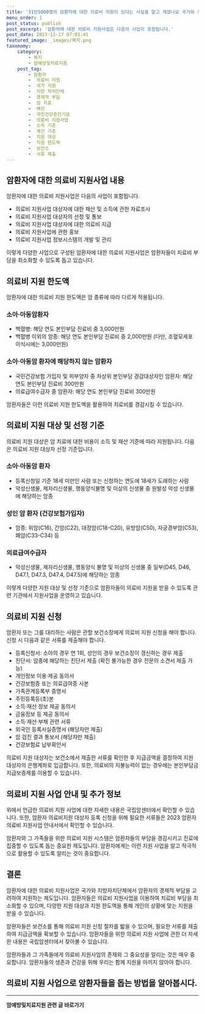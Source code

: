 ```yaml
---
title: '31만5000명의 암환자에 대한 의료비 지원이 있다는 사실을 알고 계셨나요 국가와 지방자치단체에서는 암환자의 경제적 부담능력 등을 고려하여 암 치료에 드는 비용을 지원합니다 이번 글에서는 암환자에 대한 의료비 지원사업의 내용과 지원 대상 지원 한도액에 대해 알아보겠습니다'
menu_order: 1
post_status: publish
post_excerpt: '암환자에 대한 의료비 지원사업은 다음의 사업이 포함됩니다.'
post_date: 2023-11-17 07:01:41
featured_image: _images/복지.png
taxonomy:
    category:
        - 복지
        - 암예방및치료지원
    post_tag:
        - 암환자
        -  의료비 지원
        -  국가 지원
        -  지방 자치단체
        -  경제적 부담
        -  암 치료
        -  예산
        -  국민건강증진기금
        -  의료비 지원사업
        -  소득 기준
        -  재산 기준
        -  지원 대상
        -  지원 한도액
        -  보건소
        -  서류 제출
---
```



## 암환자에 대한 의료비 지원사업 내용

암환자에 대한 의료비 지원사업은 다음의 사업이 포함됩니다.

- 의료비 지원사업 대상자에 대한 재산 및 소득에 관한 자료조사
- 의료비 지원사업 대상자의 선정 및 통보
- 의료비 지원사업 대상자에 대한 의료비 지급
- 의료비 지원사업에 관한 홍보
- 의료비 지원사업 정보시스템의 개발 및 관리

이렇게 다양한 사업으로 구성된 암환자에 대한 의료비 지원사업은 암환자들이 치료비 부담을 최소화할 수 있도록 돕고 있습니다.

## 의료비 지원 한도액

암환자에 대한 의료비 지원 한도액은 암 종류에 따라 다르게 적용됩니다.

### 소아·아동암환자

- 백혈병: 해당 연도 본인부담 진료비 중 3,000만원
- 백혈병 이외의 암종: 해당 연도 본인부담 진료비 중 2,000만원 (다만, 조혈모세포 이식시에는 3,000만원)

### 소아·아동암 환자에 해당하지 않는 암환자

- 국민건강보험 가입자 및 피부양자 중 차상위 본인부담 경감대상자인 암환자: 해당 연도 본인부담 진료비 300만원
- 의료급여수급자 중 암환자: 해당 연도 본인부담 진료비 300만원

암환자들은 이런 의료비 지원 한도액을 활용하여 치료비를 경감시킬 수 있습니다.

## 의료비 지원 대상 및 선정 기준

의료비 지원 대상은 암 치료에 대한 비용이 소득 및 재산 기준에 따라 지원됩니다. 다음은 의료비 지원 대상자 선정 기준입니다.

### 소아·아동암 환자

- 등록신청일 기준 18세 미만인 사람 또는 신청하는 연도에 18세가 도래하는 사람
- 악성신생물, 제자리신생물, 행동양식불명 및 미상의 신생물 중 원발성 악성 신생물에 해당하는 암종

### 성인 암 환자 (건강보험가입자)

- 암종: 위암(C16), 간암(C22), 대장암(C18-C20), 유방암(C50), 자궁경부암(C53), 폐암(C33-C34) 등

### 의료급여수급자

- 악성신생물, 제자리신생물, 행동양식 불명 및 미상의 신생물 중 일부(D45, D46, D47.1, D47.3, D47.4, D47.5)에 해당하는 암종

이렇게 다양한 지원 대상 및 선정 기준으로 암환자들이 의료비 지원을 받을 수 있도록 관련 기관에서 지원사업을 운영하고 있습니다.

## 의료비 지원 신청

암환자 또는 그를 대리하는 사람은 관할 보건소장에게 의료비 지원 신청을 해야 합니다. 신청 시 다음과 같은 서류를 제출해야 합니다.

- 등록신청서: 소아의 경우 연 1회, 성인의 경우 보건소장이 갱신하는 경우 제출
- 진단서: 암종에 해당하는 진단서 제출 (확진 불가능한 경우 전문의 소견서 제출 가능)
- 개인정보 이용·제공 동의서
- 건강보험증 또는 의료급여증 사본
- 가족관계등록부 증명서
- 주민등록등(초)본
- 소득·재산 정보 제공 동의서
- 금융정보 등 제공 동의서
- 소득·재산·부채 관련 서류
- 외국인 등록사실증명서 (해당자만 제출)
- 암 검진 결과 통보서 (해당자만 제출)
- 건강보험료 납부확인서

의료비 지원 대상자는 보건소에서 제출한 서류를 확인한 후 지급금액을 결정하여 지원 대상자의 은행계좌로 입금합니다. 또한, 의료비의 지불능력이 없는 경우에는 본인부담금 지급보증제를 이용할 수 있습니다.

## 의료비 지원 사업 안내 및 추가 정보

위에서 언급한 의료비 지원 사업에 대한 자세한 내용은 국립암센터에서 확인할 수 있습니다. 또한, 암환자 의료비지원 대상자 등록 신청을 위해 필요한 서류들은 2023 암환자 의료비 지원사업 안내서에서 확인할 수 있습니다.

암환자와 그 가족들을 위한 의료비 지원 시스템은 암환자들의 부담을 경감시키고 진료에 집중할 수 있도록 돕는 중요한 제도입니다. 암환자에게는 이런 지원 사업을 알고 적극적으로 활용할 수 있도록 알리는 것이 중요합니다.

## 결론

암환자에 대한 의료비 지원사업은 국가와 지방자치단체에서 암환자의 경제적 부담을 고려하여 지원하는 제도입니다. 암환자들은 의료비 지원사업을 이용하여 치료비 부담을 최소화할 수 있으며, 다양한 지원 대상과 지원 한도액을 통해 개인의 상황에 맞는 지원을 받을 수 있습니다.

암환자들은 보건소를 통해 의료비 지원 신청 절차를 밟을 수 있으며, 필요한 서류를 제출하여 지급금액을 확보할 수 있습니다. 암환자들을 위한 의료비 지원 사업에 관한 더 자세한 내용은 국립암센터에서 찾아볼 수 있습니다.

암환자들과 그 가족들에게 의료비 지원사업의 존재와 그 중요성을 알리는 것은 매우 중요합니다. 암환자들의 생존과 건강을 위해 우리는 함께 지원을 아끼지 않아야 합니다. 

## 의료비 지원 사업으로 암환자들을 돕는 방법을 알아봅시다.
<!-- wp:separator -->
<hr class="wp-block-separator has-alpha-channel-opacity"/>
<!-- /wp:separator -->

<!-- wp:group {"backgroundColor":"base","layout":{"type":"constrained"}} -->
<div class="wp-block-group has-base-background-color has-background"><!-- wp:paragraph {"align":"center","fontSize":"medium"} -->
<p class="has-text-align-center has-large-font-size"><strong>암예방및치료지원 관련 글 바로가기</strong></p>
<!-- /wp:paragraph -->


<!-- wp:latest-posts
{"categories":[{"id":22696,"count":19,"description":"","link":"https://uknowlaw.com/category/%ec%95%94%ec%98%88%eb%b0%a9%eb%b0%8f%ec%b9%98%eb%a3%8c%ec%a7%80%ec%9b%90/","name":"암예방및치료지원","slug":"암예방및치료지원","taxonomy":"category","parent":0,"meta":[],"_links":{"self":[{"href":"https://uknowlaw.com/wp-json/wp/v2/categories/22696"}],"collection":[{"href":"https://uknowlaw.com/wp-json/wp/v2/categories"}],"about":[{"href":"https://uknowlaw.com/wp-json/wp/v2/taxonomies/category"}],"wp:post_type":[{"href":"https://uknowlaw.com/wp-json/wp/v2/posts?categories=22696"}],"curies":[{"name":"wp","href":"https://api.w.org/{rel}","templated":true}]}}],"postsToShow":100,"excerptLength":28,"postLayout":"grid","columns":2,"featuredImageAlign":"left","featuredImageSizeSlug":"large","fontSize":"small"} /--></div>
<!-- /wp:group -->
